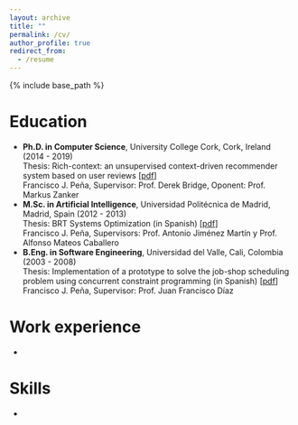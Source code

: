 ```yaml
---
layout: archive
title: ""
permalink: /cv/
author_profile: true
redirect_from:
  - /resume
---
```


{% include base_path %}

Education
======
* **Ph.D. in Computer Science**, University College Cork, Cork, Ireland (2014 - 2019)<br>
  Thesis: Rich-context: an unsupervised context-driven recommender system based on user reviews \[[pdf](http://melqkiades.github.io/files/download/thesis/phd-thesis.pdf)\]<br>
  Francisco J. Peña, Supervisor: Prof. Derek Bridge, Oponent: Prof. Markus Zanker
* **M.Sc. in Artificial Intelligence**, Universidad Politécnica de Madrid, Madrid, Spain (2012 - 2013)<br>
  Thesis: BRT Systems Optimization (in Spanish) \[[pdf](http://melqkiades.github.io/files/download/thesis/msc-thesis.pdf)\]<br>
  Francisco J. Peña, Supervisors: Prof. Antonio Jiménez Martín y Prof. Alfonso Mateos Caballero
* **B.Eng. in Software Engineering**, Universidad del Valle, Cali, Colombia (2003 - 2008)<br>
  Thesis: Implementation of a prototype to solve the job-shop scheduling problem using concurrent constraint programming (in Spanish) \[[pdf](http://melqkiades.github.io/files/download/thesis/undergrad-thesis.pdf)\]<br>
  Francisco J. Peña, Supervisor: Prof. Juan Francisco Díaz



Work experience
======
* 
  
Skills
======
* 

